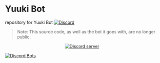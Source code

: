 
# Yuuki Bot

 repository for Yuuki Bot
[![Discord](https://discordapp.com/api/guilds/333039959500128256/embed.png)](https://discord.gg/pXDNMAE)
> Note: This source code, as well as the bot it goes with, are no longer public.

<p align="center">
  <a href="https://discord.gg/abyRgJ8"><img src="https://camo.githubusercontent.com/91c586711ff648bdb02f1d71aef2801713577624/68747470733a2f2f692e696d6775722e636f6d2f5154396c686e672e706e67" alt="Discord server"></a>
</p>
<a href="https://discordbots.org/bot/365949788807757834">
  <img src="https://discordbots.org/api/widget/365949788807757834.svg" alt="Discord Bots" />
</a>
